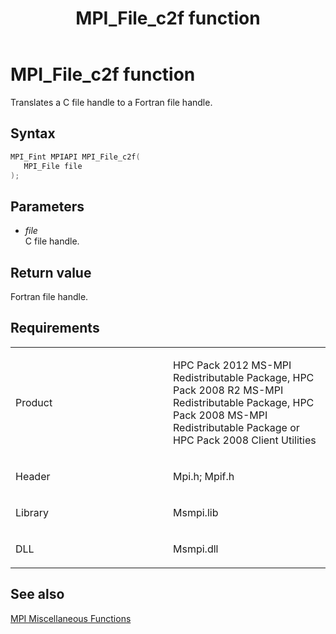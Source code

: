 ﻿---
title: MPI_File_c2f function
TOCTitle: MPI_File_c2f function
ms:assetid: 12db8e3e-f4df-48c2-b780-94cef9ef3baa
ms:mtpsurl: https://msdn.microsoft.com/en-us/library/Dn473303(v=VS.85)
ms:contentKeyID: 59360849
ms.date: 03/28/2018
mtps_version: v=VS.85
f1_keywords:
- mpi/MPI_File_c2f
- MPI_File_c2f
- mpif/MPI_File_c2f
dev_langs:
- C++
- C
---

# MPI\_File\_c2f function

Translates a C file handle to a Fortran file handle.

## Syntax

``` c++
MPI_Fint MPIAPI MPI_File_c2f(
   MPI_File file
);
```

## Parameters

  - *file*  
    C file handle.

## Return value

Fortran file handle.

## Requirements

<table>
<colgroup>
<col style="width: 50%" />
<col style="width: 50%" />
</colgroup>
<tbody>
<tr class="odd">
<td><p>Product</p></td>
<td><p>HPC Pack 2012 MS-MPI Redistributable Package, HPC Pack 2008 R2 MS-MPI Redistributable Package, HPC Pack 2008 MS-MPI Redistributable Package or HPC Pack 2008 Client Utilities</p></td>
</tr>
<tr class="even">
<td><p>Header</p></td>
<td>Mpi.h;
Mpif.h</td>
</tr>
<tr class="odd">
<td><p>Library</p></td>
<td>Msmpi.lib</td>
</tr>
<tr class="even">
<td><p>DLL</p></td>
<td>Msmpi.dll</td>
</tr>
</tbody>
</table>


## See also

[MPI Miscellaneous Functions](mpi-miscellaneous-functions.md)


